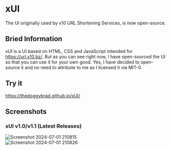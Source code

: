 # xUI
The UI originally used by x10 URL Shortening Services, is now open-source.

## Bried Information
xUI is a UI based on HTML, CSS and JavaScript intended for https://url.x10.bz/. But as you can see right now, I have open-sourced the UI so that you can use it for your own good. Yes, I have decided to open-source it and no need to attribute to me as I licensed it via MIT-0.

## Try it 
https://thedoggybrad.github.io/xUI/

## Screenshots
### xUI v1.0/v1.1 (Latest Releases)
![Screenshot 2024-07-01 210815](https://github.com/thedoggybrad/xUI/assets/94173621/d544332c-0307-4231-809d-e80927164343)<br>
![Screenshot 2024-07-01 210826](https://github.com/thedoggybrad/xUI/assets/94173621/fb905aa6-81e6-4743-99d9-ced4bbf25a07)
